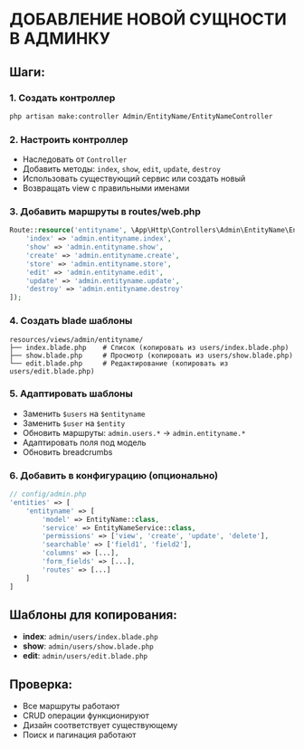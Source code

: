 # ДОБАВЛЕНИЕ НОВОЙ СУЩНОСТИ В АДМИНКУ

## Шаги:

### 1. Создать контроллер
```bash
php artisan make:controller Admin/EntityName/EntityNameController
```

### 2. Настроить контроллер
- Наследовать от `Controller`
- Добавить методы: `index`, `show`, `edit`, `update`, `destroy`
- Использовать существующий сервис или создать новый
- Возвращать view с правильными именами

### 3. Добавить маршруты в routes/web.php
```php
Route::resource('entityname', \App\Http\Controllers\Admin\EntityName\EntityNameController::class)->names([
    'index' => 'admin.entityname.index',
    'show' => 'admin.entityname.show',
    'create' => 'admin.entityname.create',
    'store' => 'admin.entityname.store',
    'edit' => 'admin.entityname.edit',
    'update' => 'admin.entityname.update',
    'destroy' => 'admin.entityname.destroy'
]);
```

### 4. Создать blade шаблоны
```
resources/views/admin/entityname/
├── index.blade.php    # Список (копировать из users/index.blade.php)
├── show.blade.php     # Просмотр (копировать из users/show.blade.php)
└── edit.blade.php     # Редактирование (копировать из users/edit.blade.php)
```

### 5. Адаптировать шаблоны
- Заменить `$users` на `$entityname`
- Заменить `$user` на `$entity`
- Обновить маршруты: `admin.users.*` → `admin.entityname.*`
- Адаптировать поля под модель
- Обновить breadcrumbs

### 6. Добавить в конфигурацию (опционально)
```php
// config/admin.php
'entities' => [
    'entityname' => [
        'model' => EntityName::class,
        'service' => EntityNameService::class,
        'permissions' => ['view', 'create', 'update', 'delete'],
        'searchable' => ['field1', 'field2'],
        'columns' => [...],
        'form_fields' => [...],
        'routes' => [...]
    ]
]
```

## Шаблоны для копирования:
- **index**: `admin/users/index.blade.php`
- **show**: `admin/users/show.blade.php` 
- **edit**: `admin/users/edit.blade.php`

## Проверка:
- Все маршруты работают
- CRUD операции функционируют
- Дизайн соответствует существующему
- Поиск и пагинация работают
